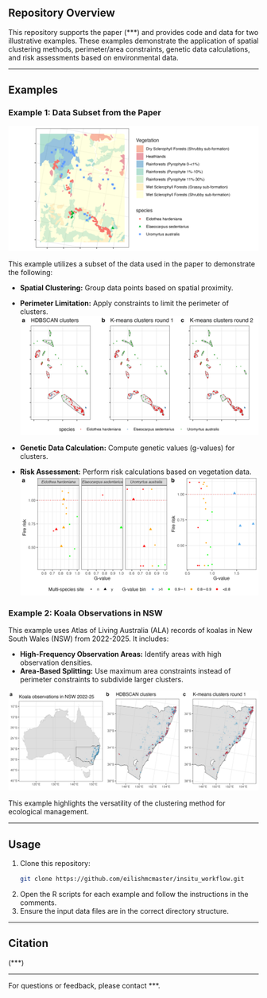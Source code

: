 ## Repository Overview

This repository supports the paper (***) and provides code and data for two illustrative examples. These examples demonstrate the application of spatial clustering methods, perimeter/area constraints, genetic data calculations, and risk assessments based on environmental data.

---

## Examples

### **Example 1: Data Subset from the Paper**
![Example1_map](outputs/example1_map.png)

This example utilizes a subset of the data used in the paper to demonstrate the following:
- **Spatial Clustering:** Group data points based on spatial proximity.
- **Perimeter Limitation:** Apply constraints to limit the perimeter of clusters.
![Example1_clustering](outputs/example1_clustering_process_plots.png)

- **Genetic Data Calculation:** Compute genetic values (g-values) for clusters.
- **Risk Assessment:** Perform risk calculations based on vegetation data.
![Example1_gvalue_risk](outputs/example1_combined_gvalue_risk_plots.png)


### **Example 2: Koala Observations in NSW**
This example uses Atlas of Living Australia (ALA) records of koalas in New South Wales (NSW) from 2022-2025. It includes:
- **High-Frequency Observation Areas:** Identify areas with high observation densities.
- **Area-Based Splitting:** Use maximum area constraints instead of perimeter constraints to subdivide larger clusters.

![Example2](outputs/example2_map_process.png)

This example highlights the versatility of the clustering method for ecological management.

---

## Usage
1. Clone this repository:
   ```bash
   git clone https://github.com/eilishmcmaster/insitu_workflow.git
   ```
2. Open the R scripts for each example and follow the instructions in the comments.
3. Ensure the input data files are in the correct directory structure.

---

## Citation
(***)

---

For questions or feedback, please contact ***.

